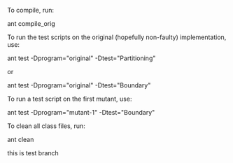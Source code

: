 To compile, run:

   ant compile_orig

To run the test scripts on the original (hopefully non-faulty) implementation, use:

   ant test -Dprogram="original" -Dtest="Partitioning"

or

   ant test -Dprogram="original" -Dtest="Boundary"

To run a test script on the first mutant, use:

   ant test -Dprogram="mutant-1" -Dtest="Boundary"

To clean all class files, run:

   ant clean
   
this is test branch